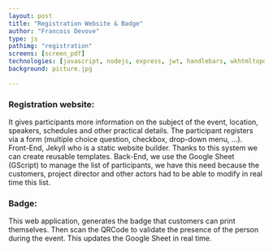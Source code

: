 ```yaml
---
layout: post
title: "Registration Website & Badge"
author: "Francois Devove"
type: js
pathimg: "registration"
screens: [screen_pdf]
technologies: [javascript, nodejs, express, jwt, handlebars, wkhtmltopdf]
background: picture.jpg

---
```

### Registration website:

It gives participants more information on the subject of the event, location, speakers, schedules and other practical details.
The participant registers via a form (multiple choice question, checkbox, drop-down menu, ...).
Front-End, Jekyll who is a static website builder. Thanks to this system we can create reusable templates.
Back-End, we use the Google Sheet (GScript) to manage the list of participants, we have this need because the customers, project director and other actors had to be able to modify in real time this list.

### Badge:

This web application, generates the badge that customers can print themselves.
Then scan the QRCode to validate the presence of the person during the event. This updates the Google Sheet in real time.
